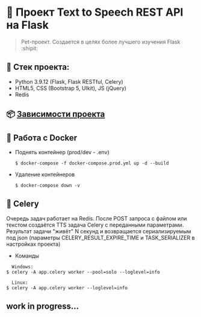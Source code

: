 # :poop: Проект Text to Speech REST API на Flask
> Pet-проект. Создается в целях более лучшего изучения Flask :shipit:

## :triangular_ruler: Стек проекта: 
- Python 3.9.12 (Flask, Flask RESTful, Celery)
- HTML5, CSS (Bootstrap 5, UIkit), JS (jQuery)
- Redis

## :package: [Зависимости проекта](https://github.com/Re-Gelu/Text-to-Speech-API/blob/master/requirements.txt)

## :whale: Работа с Docker

- Поднять контейнер (prod/dev - .env)
  ```
  $ docker-compose -f docker-compose.prod.yml up -d --build
  ```
  
- Удаление контейнеров
  ```
  $ docker-compose down -v
  ```

## :incoming_envelope: Celery

Очередь задач работает на Redis. После POST запроса с файлом или текстом создаётся TTS задача Celery с переданными параметрами. Результат задачи "живёт" N секунд и возвращается сериализируемым под json (параметры CELERY_RESULT_EXPIRE_TIME и TASK_SERIALIZER в настройках проекта)

- Команды 

```
  Windows:
$ celery -A app.celery worker --pool=solo --loglevel=info

  Linux:
$ celery -A app.celery worker --loglevel=info
```

## work in progress...
